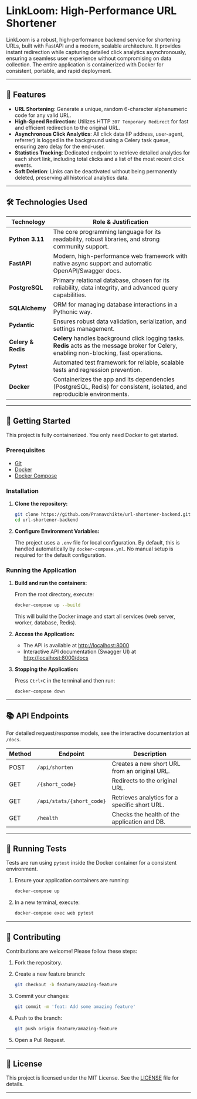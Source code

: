 # LinkLoom: High-Performance URL Shortener

LinkLoom is a robust, high-performance backend service for shortening URLs, built with FastAPI and a modern, scalable architecture. It provides instant redirection while capturing detailed click analytics asynchronously, ensuring a seamless user experience without compromising on data collection. The entire application is containerized with Docker for consistent, portable, and rapid deployment.

---

## 🚀 Features

- **URL Shortening**: Generate a unique, random 6-character alphanumeric code for any valid URL.
- **High-Speed Redirection**: Utilizes HTTP `307 Temporary Redirect` for fast and efficient redirection to the original URL.
- **Asynchronous Click Analytics**: All click data (IP address, user-agent, referrer) is logged in the background using a Celery task queue, ensuring zero delay for the end-user.
- **Statistics Tracking**: Dedicated endpoint to retrieve detailed analytics for each short link, including total clicks and a list of the most recent click events.
- **Soft Deletion**: Links can be deactivated without being permanently deleted, preserving all historical analytics data.

---

## 🛠️ Technologies Used

| Technology         | Role & Justification                                                                                                                              |
| ------------------ | ------------------------------------------------------------------------------------------------------------------------------------------------- |
| **Python 3.11**    | The core programming language for its readability, robust libraries, and strong community support.                                                |
| **FastAPI**        | Modern, high-performance web framework with native async support and automatic OpenAPI/Swagger docs.                                              |
| **PostgreSQL**     | Primary relational database, chosen for its reliability, data integrity, and advanced query capabilities.                                         |
| **SQLAlchemy**     | ORM for managing database interactions in a Pythonic way.                                                                                        |
| **Pydantic**       | Ensures robust data validation, serialization, and settings management.                                                                          |
| **Celery & Redis** | **Celery** handles background click logging tasks. **Redis** acts as the message broker for Celery, enabling non-blocking, fast operations.       |
| **Pytest**         | Automated test framework for reliable, scalable tests and regression prevention.                                                                 |
| **Docker**         | Containerizes the app and its dependencies (PostgreSQL, Redis) for consistent, isolated, and reproducible environments.                          |

---

## 🏁 Getting Started

This project is fully containerized. You only need Docker to get started.

### Prerequisites

- [Git](https://git-scm.com/)
- [Docker](https://www.docker.com/products/docker-desktop/)
- [Docker Compose](https://docs.docker.com/compose/)

### Installation

1. **Clone the repository:**

    ```bash
    git clone https://github.com/Pranavchikte/url-shortener-backend.git
    cd url-shortener-backend
    ```

2. **Configure Environment Variables:**

    The project uses a `.env` file for local configuration. By default, this is handled automatically by `docker-compose.yml`. No manual setup is required for the default configuration.

### Running the Application

1. **Build and run the containers:**

    From the root directory, execute:

    ```bash
    docker-compose up --build
    ```

    This will build the Docker image and start all services (web server, worker, database, Redis).

2. **Access the Application:**

    - The API is available at [http://localhost:8000](http://localhost:8000)
    - Interactive API documentation (Swagger UI) at [http://localhost:8000/docs](http://localhost:8000/docs)

3. **Stopping the Application:**

    Press `Ctrl+C` in the terminal and then run:

    ```bash
    docker-compose down
    ```

---

## 📚 API Endpoints

For detailed request/response models, see the interactive documentation at `/docs`.

| Method | Endpoint                | Description                                   |
|--------|------------------------|-----------------------------------------------|
| POST   | `/api/shorten`         | Creates a new short URL from an original URL. |
| GET    | `/{short_code}`        | Redirects to the original URL.                |
| GET    | `/api/stats/{short_code}` | Retrieves analytics for a specific short URL. |
| GET    | `/health`              | Checks the health of the application and DB.  |

---

## 🧪 Running Tests

Tests are run using `pytest` inside the Docker container for a consistent environment.

1. Ensure your application containers are running:

    ```bash
    docker-compose up
    ```

2. In a new terminal, execute:

    ```bash
    docker-compose exec web pytest
    ```

---

## 🤝 Contributing

Contributions are welcome! Please follow these steps:

1. Fork the repository.
2. Create a new feature branch:

    ```bash
    git checkout -b feature/amazing-feature
    ```

3. Commit your changes:

    ```bash
    git commit -m 'feat: Add some amazing feature'
    ```

4. Push to the branch:

    ```bash
    git push origin feature/amazing-feature
    ```

5. Open a Pull Request.

---

## 📄 License

This project is licensed under the MIT License. See the [LICENSE](LICENSE) file for details.

---
